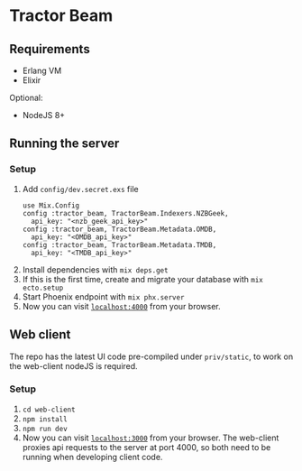# Tractor Beam

## Requirements
- Erlang VM
- Elixir

Optional:
- NodeJS 8+

## Running the server

### Setup

1. Add `config/dev.secret.exs` file
    ``` 
    use Mix.Config
    config :tractor_beam, TractorBeam.Indexers.NZBGeek,
      api_key: "<nzb_geek_api_key>"
    config :tractor_beam, TractorBeam.Metadata.OMDB,
      api_key: "<OMDB_api_key>"
    config :tractor_beam, TractorBeam.Metadata.TMDB,
      api_key: "<TMDB_api_key>"
    ```
2. Install dependencies with `mix deps.get`
3. If this is the first time, create and migrate your database with `mix ecto.setup`
4. Start Phoenix endpoint with `mix phx.server`
5. Now you can visit [`localhost:4000`](http://localhost:4000) from your browser.

## Web client
The repo has the latest UI code pre-compiled under `priv/static`, to work on the web-client nodeJS is required.

### Setup

1. `cd web-client`
2. `npm install`
3. `npm run dev`
4. Now you can visit [`localhost:3000`](http://localhost:3000) from your browser. The web-client proxies api requests to the server at port 4000, so both need to be running when developing client code.

